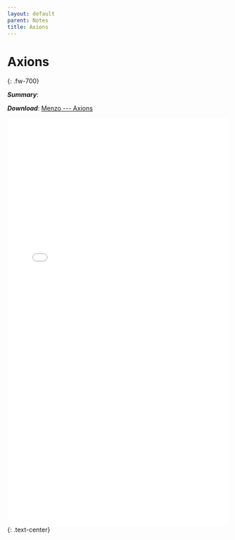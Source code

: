 ```yaml
---
layout: default
parent: Notes
title: Axions
---
```


# Axions 
{: .fw-700}

***Summary***: 

***Download***:  [Menzo --- Axions]

<iframe
	align="center"
	src="../pdfs/Menzo-Axions.pdf#toolbar=0"
	width="100%"
	height="928px"
	style="border:none"
  frameborder="0"
></iframe>
{: .text-center}

[Menzo --- Axions]: ../pdfs/Menzo-Axions.pdf
